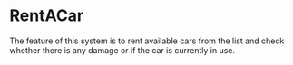 # RentACar
 The feature of this system is to rent available cars from the list and check whether there is any damage or if the car is currently in use.
